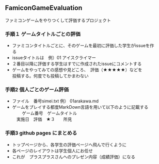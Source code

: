 ## FamiconGameEvaluation  
ファミコンゲームをやりつくして評価するプロジェクト  
   
### 手順１ ゲームタイトルごとの評価  
 - ファミコンタイトルごとに、そのゲームを最初に評価した学生がissueを作る  
 - issueタイトルは　例）01 アイスクライマー  
 - ２番目以降に評価する学生はすでに作成されたissueにコメントする  
 - ゲームをやってみての感想や見どころ、　評価（★★★★★）などを  
投稿する。何度でも投稿してかまわない　　  
  
### 手順2 個人ごとのゲーム評価  
 - ファイル　番号simei.txt  例） 01arakawa.md　  
 - ゲームをプレイする都度MarkDown言語を用いて以下のように記載する　　  
  　
　ゲーム番号　ゲームタイトル  
　実施日　評価　★３　　所見　  
    
### 手順3 github pages にまとめる  
 - トップページから、各学生の評価ページへ飛んで行くように  
 - 各ページのレイアウトは学生個人にお任せ  
 - これが　プラスプラスさんへのプレゼン内容（成績評価）になる  
